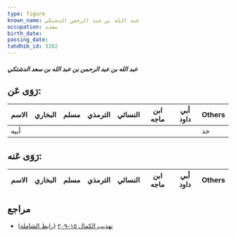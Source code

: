 ```yaml
---
type: figure
known_name: عبد الله بن عبد الرحمن الدشتكي
occupation: محدث
birth_date:
passing_date:
tahdhib_id: 3382
---
```

##### عبد الله بن عبد الرحمن بن عبد الله بن سعد الدشتكي

## رَوَى عَن:
| الاسم | البخاري | مسلم | الترمذي | النسائي | ابن ماجه | أبي داود | Others |
| ----- | ------- | ---- | ------- | ------- | -------- | -------- | ------ |
| أبيه  |         |      |         |         |          |          | خد     |
## رَوَى عَنه:
| الاسم | البخاري | مسلم | الترمذي | النسائي | ابن ماجه | أبي داود | Others |
| ----- | ------- | ---- | ------- | ------- | -------- | -------- | ------ |
## مراجع
- [تهذيب الكمال ١٥-٢٠٩](obsidian://open?vault=Tahdhib-al-Kamal&file=Figures/٣٣٨٢-عبد%20الله%20بن%20عبد%20الرحمن%20بن%20عبد%20الله%20بن%20سعد%20الدشتكي) ([رابط الشاملة](https://shamela.ws/book/3722/7693))